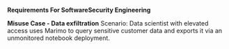 **Requirements For SoftwareSecurity Engineering**

**Misuse Case - Data exfiltration**
Scenario: Data scientist with elevated access uses Marimo to query sensitive customer data and exports it via an unmonitored notebook deployment.

